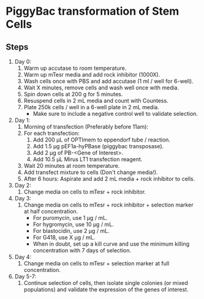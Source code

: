 # PiggyBac transformation of Stem Cells

## Steps

1. Day 0:
    1. Warm up accutase to room temperature.
    2. Warm up mTesr media and add rock inhibitor (1000X).
    3. Wash cells once with PBS and add accutase (1 ml / well for 6-well).
    4. Wait X minutes, remove cells and wash well once with media.
    5. Spin down cells at 200 g for 5 minutes.
    6. Resuspend cells in 2 mL media and count with Countess.
    7. Plate 250k cells / well in a 6-well plate in 2 mL media.
        * Make sure to include a negative control well to validate selection.
2. Day 1:
    1. Morning of transfection (Preferably before 11am):
    2. For each transfection:
        1. Add 200 μL of OPTImem to eppendorf tube / reaction.
        2. Add 1.5 μg pEF1a-hyPBase (piggybac transposase).
        3. Add 2 μg of PB-\<Gene of Interest\>.
        4. Add 10.5 μL Mirus LT1 transfection reagent.
    3. Wait 20 minutes at room temperature.
    4. Add transfect mixture to cells (Don't change media!).
    5. After 6 hours: Aspirate and add 2 mL media + rock inhibitor to cells.
3. Day 2:
    1. Change media on cells to mTesr + rock inhibitor.
4. Day 3:
    1. Change media on cells to mTesr + rock inhibitor + selection marker at half
       concentration.
        * For puromycin, use 1 μg / mL.
        * For hygromycin, use 10 μg / mL.
        * For blastocidin, use 2 μg / mL.
        * For G418, use X μg / mL.
        * When in doubt, set up a kill curve and use the minimum killing
          concentration with 7 days of selection.
5. Day 4:
    1. Change media on cells to mTesr + selection marker at full concentration.
6. Day 5-7:
    1. Continue selection of cells, then isolate single colonies (or mixed
       populations) and validate the expression of the genes of interest.
